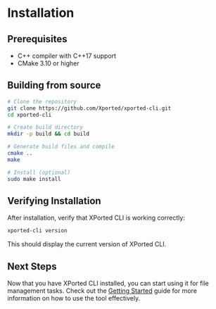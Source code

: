 # Installation

## Prerequisites
- C++ compiler with C++17 support
- CMake 3.10 or higher

## Building from source

```bash
# Clone the repository
git clone https://github.com/Xported/xported-cli.git
cd xported-cli

# Create build directory
mkdir -p build && cd build

# Generate build files and compile
cmake ..
make

# Install (optional)
sudo make install
```

## Verifying Installation

After installation, verify that XPorted CLI is working correctly:

```bash
xported-cli version
```

This should display the current version of XPorted CLI.

## Next Steps
Now that you have XPorted CLI installed, you can start using it for file management tasks. Check out the [Getting Started](getting-started.md) guide for more information on how to use the tool effectively.